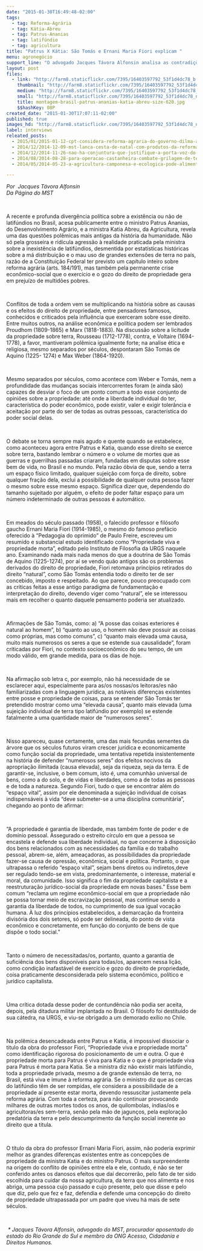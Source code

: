 ```yaml
---
date: "2015-01-30T16:49:48-02:00"
tags:
  - tag: Reforma-Agrária
  - tag: Kátia-Abreu
  - tag: Patrus-Ananias
  - tag: latifúndio
  - tag: agricultura
title: "Patrus X Kátia: São Tomás e Ernani Maria Fiori explicam "
menu: agronegócio
support_line: "O advogado Jacques Távora Alfonsin analisa as contradições na pasta da agricultura. "
layout: post
files:
  - link: "http://farm8.staticflickr.com/7395/16403597792_53f1d4dc78_b.jpg"
    thumbnail: "http://farm8.staticflickr.com/7395/16403597792_53f1d4dc78_t.jpg"
    medium: "http://farm8.staticflickr.com/7395/16403597792_53f1d4dc78_z.jpg"
    small: "http://farm8.staticflickr.com/7395/16403597792_53f1d4dc78_n.jpg"
    title: montagem-brasil-patrus-ananias-katia-abreu-size-620.jpg
    $$hashKey: 08P
created_date: "2015-01-30T17:07:11-02:00"
published: true
images_hd: "http://farm8.staticflickr.com/7395/16403597792_53f1d4dc78_n.jpg"
label: interviews
releated_posts:
  - 2015/01/2015-01-12-cpt-considera-reforma-agraria-do-governo-dilma-a-pior-dos-ultimos-20-anos.md
  - 2014/12/2014-12-09-mst-lanca-cesta-de-natal-com-produtos-da-reforma-agraria.md
  - 2014/12/2014-11-26-nao-ha-conjuntura-que-justifique-a-porta-voz-do-latifundio-na-agricultura.md
  - 2014/08/2014-08-28-para-operacao-castanheira-combate-grilagem-de-terras-e-crimes-ambientais.md
  - 2014/05/2014-05-23-a-agricultura-camponesa-e-ecologica-pode-alimentar-o-mundo.md

---
```

<p><em>Por&nbsp; Jacques T&aacute;vora Alfonsin<br />
Da P&aacute;gina do MST</em></p>

<p>&nbsp;</p>

<p>A recente e profunda diverg&ecirc;ncia pol&iacute;tica sobre a exist&ecirc;ncia ou n&atilde;o de latif&uacute;ndios no Brasil, acesa publicamente entre o ministro Patrus Ananias, do Desenvolvimento Agr&aacute;rio, e a ministra Katia Abreu, da Agricultura, revela uma das quest&otilde;es pol&ecirc;micas mais antigas da hist&oacute;ria da humanidade. N&atilde;o s&oacute; pela grosseira e rid&iacute;cula agress&atilde;o &agrave; realidade praticada pela ministra sobre a inexist&ecirc;ncia de latif&uacute;ndios, desmentida por estat&iacute;sticas hist&oacute;ricas sobre a m&aacute; distribui&ccedil;&atilde;o e o mau uso de grandes extens&otilde;es de terra no pa&iacute;s, raz&atilde;o de a Constitui&ccedil;&atilde;o Federal ter previsto um cap&iacute;tulo inteiro sobre reforma agr&aacute;ria (arts. 184/191), mas tamb&eacute;m pela permanente crise econ&ocirc;mico-social que o exerc&iacute;cio e o gozo do direito de propriedade gera em preju&iacute;zo de multid&otilde;es pobres.</p>

<p>&nbsp;</p>

<p>Conflitos de toda a ordem vem se multiplicando na hist&oacute;ria sobre as causas e os efeitos do direito de propriedade, entre pensadores famosos, conhecidos e criticados pela influ&ecirc;ncia que exerceram sobre esse direito. Entre muitos outros, na an&aacute;lise econ&ocirc;mica e pol&iacute;tica podem ser lembrados Proudhom (1809-1865) e Marx (1818-1883). Na discuss&atilde;o sobre a licitude da propriedade sobre terra, Rousseau (1712-1778), contra, e Voltaire (1694-1778), a favor, mantiveram pol&ecirc;mica igualmente forte; na analise &eacute;tica e religiosa, mesmo separados por s&eacute;culos, despontaram S&atilde;o Tom&aacute;s de Aquino (1225- 1274) e Max Weber (1864-1920).</p>

<p>&nbsp;</p>

<p>Mesmo separados por s&eacute;culos, como acontece com Weber e Tom&aacute;s, nem a profundidade das mudan&ccedil;as sociais intercorrentes foram (e ainda s&atilde;o) capazes de desviar o foco de um ponto comum a todo esse conjunto de opini&otilde;es sobre a propriedade: at&eacute; onde a liberdade individual do ter, caracter&iacute;stica do poder econ&ocirc;mico, pode existir, valer e exigir toler&acirc;ncia e aceita&ccedil;&atilde;o por parte do ser de todas as outras pessoas, caracter&iacute;stica do poder social delas.</p>

<p>&nbsp;</p>

<p>O debate se torna sempre mais agudo e quente quando se estabelece, como aconteceu agora entre Patrus e Katia, quando esse direito se exerce sobre terra, bastando lembrar o n&uacute;mero e o volume de mortes que as guerras e guerrilhas passadas criaram, fundadas em disputas sobre esse bem de vida, no Brasil e no mundo. Pela raz&atilde;o &oacute;bvia de que, sendo a terra um espa&ccedil;o f&iacute;sico limitado, qualquer sujei&ccedil;&atilde;o com for&ccedil;a de direito, sobre qualquer fra&ccedil;&atilde;o dela, exclui a possibilidade de qualquer outra pessoa fazer o mesmo sobre esse mesmo espa&ccedil;o. Significa dizer que, dependendo do tamanho sujeitado por algu&eacute;m, o efeito de poder faltar espa&ccedil;o para um n&uacute;mero indeterminado de outras pessoas &eacute; autom&aacute;tico.</p>

<p>&nbsp;</p>

<p>Em meados do s&eacute;culo passado (1958), o falecido professor e fil&oacute;sofo gaucho Ernani Maria Fiori (1914-1985), o mesmo do famoso pref&aacute;cio oferecido &agrave; &ldquo;Pedagogia do oprimido&rdquo; de Paulo Freire, escreveu um resumido e substancial estudo identificado como &ldquo;Propriedade viva e propriedade morta&rdquo;, editado pelo Instituto de Filosofia da URGS naquele ano. Examinando nada mais nada menos do que a doutrina de S&atilde;o Tom&aacute;s de Aquino (1225-1274), por a&iacute; se vendo qu&atilde;o antigos s&atilde;o os problemas derivados do direito de propriedade, Fiori retomava princ&iacute;pios retirados do direito &ldquo;natural&rdquo;, como S&atilde;o Tom&aacute;s entendia todo o direito ter de ser concebido, imposto e respeitado. Ao que parece, pouco preocupado com as cr&iacute;ticas feitas a esse antigo paradigma de fundamenta&ccedil;&atilde;o e interpreta&ccedil;&atilde;o do direito, devendo viger como &ldquo;natural&rdquo;, ele se interessou mais em recolher o quanto daquele pensamento poderia ser atualizado.</p>

<p>&nbsp;</p>

<p>Afirma&ccedil;&otilde;es de S&atilde;o Tom&aacute;s, como: a) &ldquo;A posse das coisas exteriores &eacute; natural ao homem&rdquo;, b) &ldquo;quanto ao uso, o homem n&atilde;o deve possuir as coisas como pr&oacute;prias, mas como comuns&rdquo;, c) &ldquo;quanto mais elevada uma causa, muito mais numerosos os seres a que se estende sua causalidade&rdquo;, foram criticadas por Fiori, no contexto socioecon&ocirc;mico do seu tempo, de um modo v&aacute;lido, em grande medida, para os dias de hoje.</p>

<p>&nbsp;</p>

<p>Na afirma&ccedil;&atilde;o sob letra c, por exemplo, n&atilde;o h&aacute; necessidade de se esclarecer aqui, especialmente para as/os nossas/os leitoras/es n&atilde;o familiarizadas com a linguagem jur&iacute;dica, as not&aacute;veis diferen&ccedil;as existentes entre posse e propriedade de coisas, para se entender S&atilde;o Tom&aacute;s ter pretendido mostrar como uma &ldquo;elevada causa&rdquo;, quanto mais elevada (uma sujei&ccedil;&atilde;o individual de terra tipo latif&uacute;ndio por exemplo) se estende fatalmente a uma quantidade maior de &ldquo;numerosos seres&rdquo;.</p>

<p>&nbsp;</p>

<p>Nisso apareceu, quase certamente, uma das mais fecundas sementes da &aacute;rvore que os s&eacute;culos futuros viram crescer jur&iacute;dica e economicamente como fun&ccedil;&atilde;o social da propriedade, uma tentativa repetida insistentemente na hist&oacute;ria de defender &ldquo;numerosos seres&rdquo; dos efeitos nocivos da apropria&ccedil;&atilde;o ilimitada (causa elevada), seja da riqueza, seja da terra. E de garantir-se, inclusive, o bem comum, isto &eacute;, uma comunh&atilde;o universal de bens, como a do solo, e de vidas e liberdades, como a de todas as pessoas e de toda a natureza. Segundo Fiori, tudo o que se encontrar al&eacute;m do &ldquo;espa&ccedil;o vital&rdquo;, assim por ele denominada a sujei&ccedil;&atilde;o individual de coisas indispens&aacute;veis &agrave; vida &ldquo;deve submeter-se a uma disciplina comunit&aacute;ria&rdquo;, chegando ao ponto de afirmar:</p>

<p>&nbsp;</p>

<p>&ldquo;A propriedade &eacute; garantia de liberdade, mas tamb&eacute;m fonte de poder e de dom&iacute;nio pessoal. Assegurado o estreito c&iacute;rculo em que a pessoa se encastela e defende sua liberdade individual, no que concerne &agrave; disposi&ccedil;&atilde;o dos bens relacionados com as necessidades da fam&iacute;lia e do trabalho pessoal, abrem-se, al&eacute;m, amea&ccedil;adoras, as possibilidades da propriedade fazer-se causa de opress&atilde;o, econ&ocirc;mica, social e pol&iacute;tica. Portanto, o que ultrapassa o referido &ldquo;espa&ccedil;o vital&rdquo;, sejam bens diretos ou indiretos,deve ser regulado tendo-se em vista, predominantemente, o interesse, material e moral, da comunidade. Isso significa o fim da propriedade capitalista e a reestrutura&ccedil;&atilde;o jur&iacute;dico-social da propriedade em novas bases.&rdquo; Esse bem comum &ldquo;reclama um regime econ&ocirc;mico-social em que a propriedade n&atilde;o se possa tornar meio de escraviza&ccedil;&atilde;o pessoal, mas continue sendo a garantia da liberdade de todos, no cumprimento de sua igual voca&ccedil;&atilde;o humana. &Agrave; luz dos princ&iacute;pios estabelecidos, a demarca&ccedil;&atilde;o da fronteira divis&oacute;ria dos dois setores, s&oacute; pode ser delineada, do ponto de vista econ&ocirc;mico e concretamente, em fun&ccedil;&atilde;o do conjunto de bens de que disp&otilde;e o todo social.&rdquo;</p>

<p>&nbsp;</p>

<p>Tanto o n&uacute;mero de necessitadas/os, portanto, quanto a garantia de sufici&ecirc;ncia dos bens dispon&iacute;veis para todas/os, aparecem nessa li&ccedil;&atilde;o, como condi&ccedil;&atilde;o inafast&aacute;vel de exerc&iacute;cio e gozo do direito de propriedade, coisa praticamente desconsiderada pelo sistema econ&ocirc;mico, pol&iacute;tico e jur&iacute;dico capitalista.</p>

<p>&nbsp;</p>

<p>Uma cr&iacute;tica dotada desse poder de contund&ecirc;ncia n&atilde;o podia ser aceita, depois, pela ditadura militar implantada no Brasil. O fil&oacute;sofo foi destitu&iacute;do de sua c&aacute;tedra, na URGS, e viu-se obrigado a um demorado ex&iacute;lio no Chile.</p>

<p>&nbsp;</p>

<p>Na pol&ecirc;mica desencadeada entre Patrus e Katia, &eacute; imposs&iacute;vel dissociar o titulo da obra do professor Fiori, &ldquo;Propriedade viva e propriedade morta&rdquo; como identifica&ccedil;&atilde;o rigorosa do posicionamento de um e outra. O que &eacute; propriedade morta para Patrus &eacute; viva para Katia e o que &eacute; propriedade viva para Patrus &eacute; morta para Katia. Se a ministra diz n&atilde;o existir mais latif&uacute;ndio, toda a propriedade privada, mesmo a de grande extens&atilde;o de terra, no Brasil, est&aacute; viva e imune &agrave; reforma agr&aacute;ria. Se o ministro diz que as cercas do latif&uacute;ndio t&ecirc;m de ser rompidas, ele considera a possibilidade de a propriedade a&iacute; presente estar morta, devendo ressuscitar justamente pela reforma agr&aacute;ria. Com toda a certeza, para n&atilde;o continuar provocando milhares de outras mortes todos os anos, de quilombolas, &iacute;ndias/os e agricultoras/es sem-terra, sen&atilde;o pela m&atilde;o de jagun&ccedil;os, pela explora&ccedil;&atilde;o predat&oacute;ria da terra e pelo descumprimento da fun&ccedil;&atilde;o social inerente ao direito que a titula.</p>

<p>&nbsp;</p>

<p>O t&iacute;tulo da obra do professor Ernani Maria Fiori, assim, n&atilde;o poderia exprimir melhor as grandes diferen&ccedil;as existentes entre as concep&ccedil;&otilde;es de propriedade da ministra Katia e do ministro Patrus. O mais surpreendente na origem do conflito de opini&otilde;es entre ela e ele, contudo, &eacute; n&atilde;o se ter conferido antes os danosos efeitos que da&iacute; decorrer&atilde;o, pelo fato de ter sido escolhida para cuidar da nossa agricultura, da terra que nos alimenta e nos abriga, uma pessoa cujo passado e cujo presente, pelo que disse e pelo que diz, pelo que fez e faz, defendia e defende uma concep&ccedil;&atilde;o do direito de propriedade ultrapassada por um padre que viveu h&aacute; mais de sete s&eacute;culos.</p>

<p>&nbsp;</p>

<p><em>&nbsp;* Jacques T&aacute;vora Alfonsin, advogado do MST, procurador aposentado do estado do Rio Grande do Sul e membro da ONG Acesso, Cidadania e Direitos Humanos.</em></p>

<p>&nbsp;</p>
